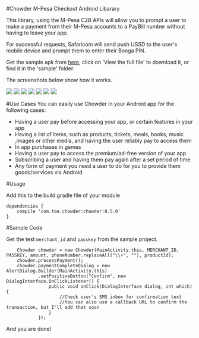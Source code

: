 #Chowder M-Pesa Checkout Android Libarary

This library, using the M-Pesa C2B APIs will allow you to prompt a user to make a payment from their M-Pesa accounts to a PayBill number without having to leave your app. 

For successful requests, Safaricom will send push USSD to the user's mobile device and prompt them to enter their Bonga PIN.

Get the sample apk from [here](https://github.com/IanWambai/Chowder/tree/master/sample/chowder_sample.apk), click on 'View the full file' to download it, or find it in the 'sample' folder:

The screenshots below show how it works.

![](images/hints.png?raw=true)
![](images/details.png?raw=true)
![](images/payment_ready.png?raw=true)
![](images/transaction_in_progress.png?raw=true)
![](images/ussd_push.png?raw=true)
![](images/ussd_accept.png?raw=true)
![](images/transaction_done.png?raw=true)

#Use Cases
You can easily use Chowder in your Android app for the following cases:
* Having a user pay before accessing your app, or certain features in your app
* Having a list of items, such as products, tickets, meals, books, music ,images or other media, and having the user reliably pay to access them
* In app purchases in games
* Having a user pay to access the premium/ad-free version of your app
* Subscribing a user and having them pay again after a set period of time
* Any form of payment you need a user to do for you to provide them goods/services via Android

#Usage

Add this to the build.gradle file of your module

    dependencies {
        compile 'com.toe.chowder:chowder:0.5.0'
    }

#Sample Code

Get the test `merchant_id` and `passkey` from the sample project.

        Chowder chowder = new Chowder(MainActivity.this, MERCHANT_ID, PASSKEY, amount, phoneNumber.replaceAll("\\+", ""), productId);
        chowder.processPayment();
        chowder.paymentCompleteDialog = new AlertDialog.Builder(MainActivity.this)
                .setPositiveButton("Confirm", new DialogInterface.OnClickListener() {
                    public void onClick(DialogInterface dialog, int which) {
                        //Check user's SMS inbox for confirmation text
                        //You can also use a callback URL to confirm the transaction, but I'll add that soon
                    }
                });

And you are done!